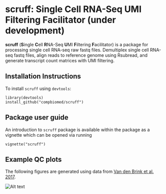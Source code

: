 # scruff: Single Cell RNA-Seq UMI Filtering Facilitator (under development)

**scruff** (**S**ingle **C**ell **R**NA-Seq **U**MI **F**iltering **F**acilitator) is a package for processing single cell RNA-seq raw fastq files. Demultiplex single cell RNA-seq fastq files, align reads to reference genome using Rsubread, and generate transcript count matrices with UMI filtering.

## Installation Instructions

To install `scruff` using `devtools`:
```
library(devtools)
install_github("compbiomed/scruff")
```

## Package user guide

An introduction to `scruff` package is available within the package as a vignette which can be opened via running 
```
vignette("scruff")
```
## Example QC plots

The following figures are generated using data from [Van den Brink et al. 2017](https://www.nature.com/articles/nmeth.4437).

![Alt text](data-raw/figure/to/20171204_qc_reads_assigned_excl_bulk_Page_8.png?raw=true "Optional Title")



